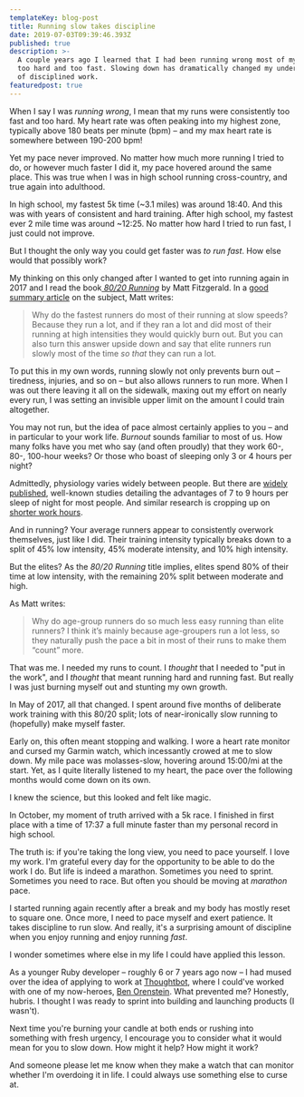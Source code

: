 ```yaml
---
templateKey: blog-post
title: Running slow takes discipline
date: 2019-07-03T09:39:46.393Z
published: true
description: >-
  A couple years ago I learned that I had been running wrong most of my life –
  too hard and too fast. Slowing down has dramatically changed my understanding
  of disciplined work.
featuredpost: true
---
```

When I say I was _running wrong_, I mean that my runs were consistently too fast and too hard. My heart rate was often peaking into my highest zone, typically above 180 beats per minute (bpm) – and my max heart rate is somewhere between 190-200 bpm!

Yet my pace never improved. No matter how much more running I tried to do, or however much faster I did it, my pace hovered around the same place. This was true when I was in high school running cross-country, and true again into adulthood.

In high school, my fastest 5k time (\~3.1 miles) was around 18:40. And this was with years of consistent and hard training. After high school, my fastest ever 2 mile time was around \~12:25. No matter how hard I tried to run fast, I just could not improve.

But I thought the only way you could get faster was _to run fast_. How else would that possibly work?

My thinking on this only changed after I wanted to get into running again in 2017 and I read the book[ _80/20 Running_](https://www.amazon.com/80-20-Running-Stronger-Training-ebook/dp/B00IIVFAEY) by Matt Fitzgerald. In a [good summary article](https://www.podiumrunner.com/train-slower-race-faster_52242) on the subject, Matt writes:

> Why do the fastest runners do most of their running at slow speeds? Because they run a lot, and if they ran a lot and did most of their running at high intensities they would quickly burn out. But you can also turn this answer upside down and say that elite runners run slowly most of the time _so that_ they can run a lot.

To put this in my own words, running slowly not only prevents burn out – tiredness, injuries, and so on – but also allows runners to run more. When I was out there leaving it all on the sidewalk, maxing out my effort on nearly every run, I was setting an invisible upper limit on the amount I could train altogether.

You may not run, but the idea of pace almost certainly applies to you – and in particular to your work life. _Burnout_ sounds familiar to most of us. How many folks have you met who say (and often proudly) that they work 60-, 80-, 100-hour weeks? Or those who boast of sleeping only 3 or 4 hours per night?

Admittedly, physiology varies widely between people. But there are [widely published](https://www.sleepfoundation.org/excessive-sleepiness/support/how-much-sleep-do-we-really-need), well-known studies detailing the advantages of 7 to 9 hours per sleep of night for most people. And similar research is cropping up on [shorter work hours](https://hbr.org/2018/12/the-case-for-the-6-hour-workday).

And in running? Your average runners appear to consistently overwork themselves, just like I did. Their training intensity typically breaks down to a split of 45% low intensity, 45% moderate intensity, and 10% high intensity.

But the elites? As the _80/20 Running_ title implies, elites spend 80% of their time at low intensity, with the remaining 20% split between moderate and high.

As Matt writes:

> Why do age-group runners do so much less easy running than elite runners? I think it’s mainly because age-groupers run a lot less, so they naturally push the pace a bit in most of their runs to make them “count” more. 

That was me. I needed my runs to count. I _thought_ that I needed to "put in the work", and I _thought_ that meant running hard and running fast. But really I was just burning myself out and stunting my own growth.

In May of 2017, all that changed. I spent around five months of deliberate work training with this 80/20 split; lots of near-ironically slow running to (hopefully) make myself faster.

Early on, this often meant stopping and walking. I wore a heart rate monitor and cursed my Garmin watch, which incessantly crowed at me to slow down. My mile pace was molasses-slow, hovering around 15:00/mi at the start. Yet, as I quite literally listened to my heart, the pace over the following months would come down on its own.

I knew the science, but this looked and felt like magic.

In October, my moment of truth arrived with a 5k race. I finished in first place with a time of 17:37 a full minute faster than my personal record in high school.

The truth is: if you're taking the long view, you need to pace yourself. I love my work. I'm grateful every day for the opportunity to be able to do the work I do. But life is indeed a marathon. Sometimes you need to sprint. Sometimes you need to race. But often you should be moving at _marathon_ pace.

I started running again recently after a break and my body has mostly reset to square one. Once more, I need to pace myself and exert patience. It takes discipline to run slow. And really, it's a surprising amount of discipline when you enjoy running and enjoy running _fast_.

I wonder sometimes where else in my life I could have applied this lesson.

As a younger Ruby developer – roughly 6 or 7 years ago now – I had mused over the idea of applying to work at [Thoughtbot](https://thoughtbot.com/), where I could've worked with one of my now-heroes, [Ben Orenstein](https://twitter.com/r00k). What prevented me? Honestly, hubris. I thought I was ready to sprint into building and launching products (I wasn't).

Next time you're burning your candle at both ends or rushing into something with fresh urgency, I encourage you to consider what it would mean for you to slow down. How might it help? How might it work?

And someone please let me know when they make a watch that can monitor whether I'm overdoing it in life. I could always use something else to curse at.
